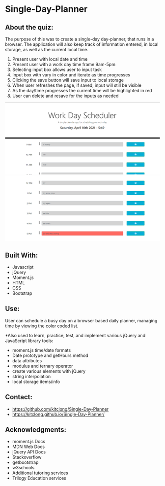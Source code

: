 # Single-Day-Planner

## About the quiz:

The purpose of this was to create a single-day day-planner, that runs in a browser. The application will also keep track of information entered, in local storage, as well as the current local time. 

1. Present user with local date and time
2. Present user with a work day time frame 9am-5pm
3. Selecting input box allows user to input task
4. Input box with vary in color and iterate as time progresses
5. Clicking the save button will save input to local storage
6. When user refreshes the page, if saved, input will still be visible
7. As the day/time progresses the current time will be highlighted in red
8. User can delete and resave for the inputs as needed

![Screenshot of page](assets/pic1.PNG)
![Screenshot of page](assets/pic2.PNG)

## Built With:

* Javascript
* jQuery
* Moment.js
* HTML
* CSS
* Bootstrap

## Use:

User can schedule a busy day on a browser based daily planner, managing time by viewing the color coded list.

*Also used to learn, practice, test, and implement various jQuery and JavaScript library tools: 
* moment.js time/date formats
* Date prototype and getHours method
* data attributes
* modulus and ternary operator
* create various elements with jQuery
* string interpolation
* local storage items/info

## Contact:

* https://github.com/kitclong/Single-Day-Planner
* https://kitclong.github.io/Single-Day-Planner/

## Acknowledgments:

* moment.js Docs
* MDN Web Docs
* jQuery API Docs
* Stackoverflow
* getbootstrap
* w3schools
* Additional tutoring services
* Trilogy Education services
